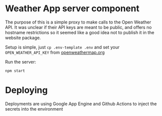 # Weather App server component

The purpose of this is a simple proxy to make calls to the Open Weather API. It was unclear if their API keys are meant to be public, and offers no hostname restrictions so it seemed like a good idea not to publish it in the website package.

Setup is simple, just `cp .env-template .env` and set your `OPEN_WEATHER_API_KEY` from [openweathermap.org](https://openweathermap.org/)

Run the server:

`npm start`

# Deploying

Deployments are using Google App Engine and Github Actions to inject the secrets into the environment
